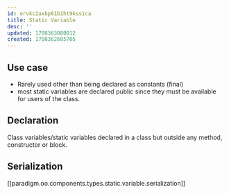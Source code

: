 ```yaml
---
id: ervkc2axbp61b1ht9kssica
title: Static Variable
desc: ''
updated: 1708363080012
created: 1708362605705
---
```



## Use case

- Rarely used other than being declared as constants (final)
- most static variables are declared public since they must be available for users of the class.

## Declaration

Class variables/static variables declared in a class but outside any method, constructor or block.

## Serialization

[[paradigm.oo.components.types.static.variable.serialization]]
